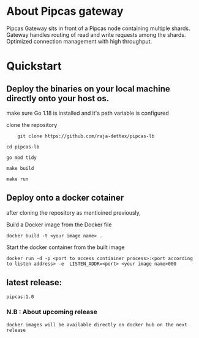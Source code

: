 

# About Pipcas gateway

Pipcas Gateway sits in front of a Pipcas node containing multiple shards. Gateway handles routing of read and write requests among the shards. Optimized connection management with high throughput.  


# Quickstart

## Deploy the binaries on your local machine directly onto your host os.

make sure Go 1.18 is installed and it's path variable is configured

clone the repository
```
    git clone https://github.com/raja-dettex/pipcas-lb
```
```cd pipcas-lb```

```go mod tidy```

```make build```

```make run```

## Deploy onto a docker cotainer

after cloning the repository as mentioined previously,

Build a Docker image from the Docker file

```docker build -t <your image name> .```

Start the docker container from the built image

```docker run -d -p <port to access contiainer process>:<port according to listen address> -e  LISTEN_ADDR=<port> <your image name>000```

## latest release: 
    pipcas:1.0

### N.B : About upcoming release
    docker images will be available directly on docker hub on the next release